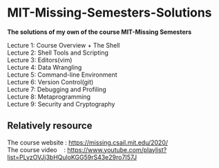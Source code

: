 # MIT-Missing-Semesters-Solutions
**The solutions of my own of the course MIT-Missing Semesters** 

Lecture 1: Course Overview + The Shell  
Lecture 2: Shell Tools and Scripting  
Lecture 3: Editors(vim)  
Lecture 4: Data Wrangling  
Lecture 5: Command-line Environment  
Lecture 6: Version Control(git)  
Lecture 7: Debugging and Profiling   
Lecture 8: Metaprogramming    
Lecture 9: Security and Cryptography
## Relatively resource
The course website : https://missing.csail.mit.edu/2020/  
The course video &nbsp;&nbsp;&nbsp;: https://www.youtube.com/playlist?list=PLyzOVJj3bHQuloKGG59rS43e29ro7I57J
